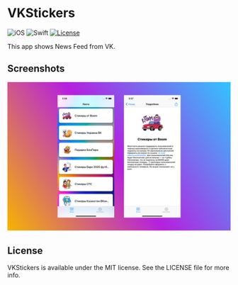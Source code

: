 # VKStickers

![iOS](https://img.shields.io/badge/iOS-10%20-blue)
![Swift](https://img.shields.io/badge/Swift-5-orange?logo=Swift&logoColor=white)
[![License](https://img.shields.io/github/license/romarakhlin/VKStickers)](https://github.com/romarakhlin/VKStickers/blob/master/LICENSE)

This app shows News Feed from VK.

## Screenshots

![image](./img.png)

## License

VKStickers is available under the MIT license. See the LICENSE file for more info.
